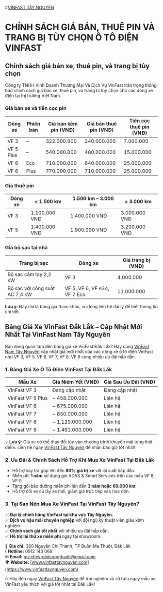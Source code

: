 #[VINFAST TÂY NGUYÊN](vinfasttaynguyen.com)
# CHÍNH SÁCH GIÁ BÁN, THUÊ PIN VÀ TRANG BỊ TÙY CHỌN Ô TÔ ĐIỆN VINFAST

## Chính sách giá bán xe, thuê pin, và trang bị tùy chọn

Công ty TNHH Kinh Doanh Thương Mại Và Dịch Vụ VinFast trân trọng thông báo chính sách giá bán xe, thuê pin, và trang bị tùy chọn cho các dòng xe điện tại thị trường Việt Nam.

### Giá bán xe và tiền cọc pin

| Dòng xe | Phiên bản | Giá bán kèm pin (VNĐ) | Giá bán thuê pin (VNĐ) | Tiền cọc thuê pin (VNĐ) |
|---------|----------|----------------------|----------------------|----------------------|
| VF 3   | –        | 322.000.000          | 240.000.000          | 7.000.000          |
| VF 5 Plus | –    | 540.000.000          | 480.000.000          | 15.000.000         |
| VF 6   | Eco      | 710.000.000          | 640.000.000          | 25.000.000         |
| VF 6   | Plus     | 770.000.000          | 710.000.000          | 25.000.000         |

### Giá thuê pin

| Dòng xe | ≤ 1.500 km | 1.500 km – 3.000 km | > 3.000 km |
|---------|------------|------------------|-------------|
| VF 3   | 1.100.000 VNĐ | 1.400.000 VNĐ | 3.000.000 VNĐ |
| VF 5   | 1.400.000 VNĐ | 1.900.000 VNĐ | 3.200.000 VNĐ |

### Giá bộ sạc tại nhà

| Trang bị sạc | Dòng xe | Giá trang bị (VNĐ) |
|-------------|---------|----------------|
| Bộ sạc cầm tay 2,2 kW | VF 3 | 4.000.000 |
| Bộ sạc với công suất AC 7,4 kW | VF 5, VF 6, VF e34, VF 7 Eco | 11.000.000 |

**Lưu ý:** Đây chỉ là bảng giá tham khảo, vui lòng liên hệ đại lý để biết thông tin chi tiết.

## Bảng Giá Xe VinFast Đắk Lắk – Cập Nhật Mới Nhất Tại VinFast Nam Tây Nguyên

Bạn đang quan tâm đến bảng giá xe VinFast Đắk Lắk? Hãy cùng [VinFast Nam Tây Nguyên](https://www.vinfasttaynguyen.com) cập nhật giá mới nhất của các dòng xe ô tô điện VinFast như VF 3, VF 5, VF 6, VF 7, VF 8, VF 9 cùng nhiều ưu đãi hấp dẫn.

### 1. Bảng Giá Xe Ô Tô Điện VinFast Tại Đắk Lắk

| Mẫu Xe | Giá Niêm Yết (VNĐ) | Giá Sau Ưu Đãi (VNĐ) |
|--------|----------------|----------------|
| VinFast VF 3 | Đang cập nhật | Đang cập nhật |
| VinFast VF 5 Plus | ~ 458.000.000 | Liên hệ |
| VinFast VF 6 | ~ 675.000.000 | Liên hệ |
| VinFast VF 7 | ~ 850.000.000 | Liên hệ |
| VinFast VF 8 | ~ 1.129.000.000 | Liên hệ |
| VinFast VF 9 | ~ 1.491.000.000 | Liên hệ |

💡 **Lưu ý:** Giá xe có thể thay đổi tùy vào chương trình khuyến mãi từng thời điểm. Liên hệ ngay [VinFast Tây Nguyên](https://www.vinfasttaynguyen.com) để nhận báo giá tốt nhất!

### 2. Ưu Đãi & Chính Sách Hỗ Trợ Khi Mua Xe VinFast Tại Đắk Lắk

- Hỗ trợ vay trả góp lên đến **80% giá trị xe** với lãi suất hấp dẫn.
- Miễn phí **1 năm** sử dụng gói ADAS & Smart Services trên các mẫu VF 8, VF 9.
- Tặng gói bảo dưỡng miễn phí lên đến **3 năm hoặc 60.000 km**.
- Hỗ trợ đổi xe cũ lấy xe mới, giảm giá trực tiếp vào hóa đơn.

### 3. Tại Sao Nên Mua Xe VinFast Tại VinFast Tây Nguyên?

✅ **Đại lý chính hãng VinFast tại khu vực Tây Nguyên.**  
✅ **Dịch vụ hậu mãi chuyên nghiệp** với đội ngũ kỹ thuật viên giàu kinh nghiệm.  
✅ **Chính sách giá tốt nhất** với nhiều ưu đãi hấp dẫn.  
✅ **Hỗ trợ lái thử xe miễn phí** ngay tại showroom.  

📍 **Địa chỉ:** 360 Nguyễn Chí Thanh, TP Buôn Ma Thuột, Đắk Lắk  
📞 **Hotline:** 0912 143 066  
✉ **Email:** [my.chevroletcongthanh@gmail.com](mailto:my.chevroletcongthanh@gmail.com)  
🌍 **Website:** [www.vinfasttaynguyen.com](https://www.vinfasttaynguyen.com)  

🔥 Hãy đến ngay [VinFast Tây Nguyên](https://www.vinfasttaynguyen.com) để trải nghiệm và sở hữu ngay mẫu xe VinFast yêu thích với giá tốt nhất tại Đắk Lắk!

